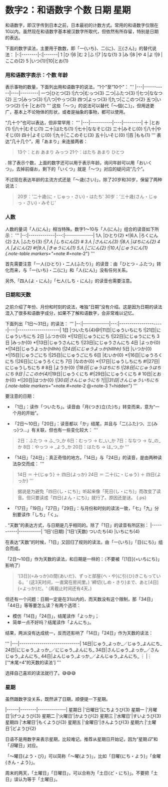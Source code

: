 # 数字2：和语数字 个数 日期 星期

和语数字，即汉字传到日本之前，日本最初的计数方式。常用的和语数字仅限在10以内。虽然现在和语数字基本被汉数字所取代，但依然有所存留，特别是日期的表达。

下面的数字读法，主要用于数数，即「一{いち}、二{に}、三{さん}」的替代说法：
|-:|--------|-:|-------|
1  |ひ     !|6 |む
2  |ふ     !|7 |なな{1}
3  |み     !|8 |や
4  |よ     !|9 |ここの{2}
5  |いつ{1}!|10|とお{1}


### 用和语数字表示：个数 年龄

表示事物的数量，下面列出用和语数字的说法，“1个”至“10个”：
'''
|---|-----------|----|---------|
一つ|ひとつ{2} !|六つ|むっつ{3}
二つ|ふたつ{3} !|七つ|ななつ{2}
三つ|みっつ{3} !|八つ|やっつ{3}
四つ|よっつ{3} !|九つ|ここのつ{2}
五つ|いつつ{2} !|十  |とお{1}
'''
这些「～つ」的说法可以替代「～個{こ}」，但用途更广，基本上不论物体的形状，或者是抽象的事物，都可以使用。

“几十个”也可以表达，但非常罕用：
'''
|---|-----------|----|---------|
十  |とお{1}   !|六十|むそじ{1}
二十|はたち{1} !|七十|ななそじ{2}
三十|みそじ{0} !|八十|やそじ{0}
四十|よそじ{0} !|九十|ここのそじ{3}
五十|いそじ{0} !|百  |もも{1}
'''
表达“几十几个”，用「あまり」来连接两者：
> 13个：とお あまり みっつ
> 21个：はたち あまり ひとつ

.
除了表示个数，上面的数字还可以用于表示年龄。询问年龄可以用「おいくつ」，去掉前缀お，剩下的「いくつ」就是「～つ」对应的疑问词“几个”。

不过现在表达年龄的主流方式还是「～歳{さい}」，除了20岁和30岁，保留了两种说法：
> 20岁：'二十歳{に・じゅっ・さい}・はたち'
> 30岁：'三十歳{さん・じゅっ・さい}・みそじ'

### 人数

人数的量词「人{にん}」相当特殊。数字1～10与「人{にん}」组合的读音如下所示：
'''
|--:|-------------|---:|--------------|
1人 |ひとり{2}  *!|6人 |ろくにん{2}
2人 |ふたり{3}  *!|7人 |しちにん{2}  #
3人 |さんにん{3} !|8人 |はちにん{2}
4人 |よにん{2}  #!|9人 |きゅうにん{1}
5人 |ごにん{2}   !|10人|じゅうにん{1}
{.note-table markers="*=note #=note-2"}
'''
<style>
table.note-table tr {background-color:var(--color-canvas-default);}
table.note-table td.note {background-color:var(--bg-green);}
table.note-table td.note-2 {background-color:var(--bg-blue);}
table.note-table td.note-3 {background-color:var(--bg-purple);}
</style>

首先需要注意「一人{ひとり}・二人{ふたり}」的读音：由「ひとつ・ふたつ」转化而来，与「一{いち}・二{に}」和「人{にん}」没有任何关系。

另外,「四人{よ・にん}」「七人{しち・にん}」的读音也需要注意。


### 日期和天数

之前介绍了年份、月份和时刻的说法，唯独“日期”没有介绍。这是因为日期的读法混入了很多和语数字成分，如果不了解和语数字，会非常难以记忆。

下面列出「1日～31日」的读法：
'''
|--:|-------------|---:|----------------------|---:|---------------------|
1日 |ついたち{4}@!|11日|じゅういちにち       !|21日|にじゅういちにち
2日 |ふつか{0}  *!|12日|じゅうににち         !|22日|にじゅうににち
3日 |みっか{0}  *!|13日|じゅうさんにち       !|23日|にじゅうさんにち
4日 |よっか{0}  *!|14日|じゅうよっか{hllhh} *!|24日|にじゅうよっか{hlllhh}*
5日 |いつか{0}  *!|15日|じゅうごにち         !|25日|にじゅうごにち
6日 |むいか{0}  *!|16日|じゅうろくにち       !|26日|にじゅうろくにち
7日 |なのか{0}  *!|17日|じゅうしちにち      #!|27日|にじゅうしちにち      #
8日 |ようか{0}  *!|18日|じゅうはちにち       !|28日|にじゅうはちにち
9日 |ここのか{4}*!|19日|じゅうくにち        #!|29日|にじゅうくにち        #
10日|とおか{0}  *!|20日|はつか{0}           *!|30日|さんじゅうにち
                                          ?||||31日|さんじゅういちにち
{.note-table markers="*=note #=note-2 @=note-3 ?=hidden"}
'''

<style>table td.hidden {visibility:hidden; border-width:0;}</style>

要注意的日期：
- 「1日」：读作「ついたち」。读音由「月{つき}立{た}ち」转变而来，意为“一个月的开始”。

- 「2日～10日」「20日」：读音都以「か」结尾，并且与「二{ふた}つ、三{みっ}つ…」有关联，但也有一些变化较大：
'''
> 2日：ふたつ → ふ_つ_か
> 6日：むっつ → む_い_か
> 7日：ななつ → な_の_か
> 8日：やっつ → _よう_か
> 20日：はたち → は_つ_か
'''

- 「14日」「24日」：真正奇怪的地方。「14日」与「24日」的读音，是由两种读法杂交而成：
'''
> 14日 ＝ 十{じゅう} ＋ 四日{よっか}
> 24日 ＝ 二十{に・じゅう} ＋ 四日{よっか}
'''

> 据说是为避免「四日{し・にち}」听起来像「死日{し・にち}」而改变了读音。但只要读成「四日{よん・にち}」就行了。原因还是谜。
{.ps}

- 「17日」「19日」「27日」「29日」：与月份和时刻的读法一致，「七」「九」分别要读作「しち」「く」。

.
“天数”的表达方式，与日期是几乎相同的。除了「1日」的读音有所区别：
|-----------|-----------|
'1日'(日期) |'1日'(天数)
ついたち{4} |いちにち{4}

在表达“天数”的时候，「1日」又回归了规则的读法，由「一{いち}」「日{にち}」组合而成。

「2日～10日」作为天数的读法，和日期是一样的：（不要被「[1日]{=いちにち}」影响了）
> '[3日]{=みっか}の間{あいだ}、ずっと部屋{へ・や}に引{ひ}きこもっている。' (这3天时间，一直窝在房间里。)
> '締切{しめ・きり}まで、あと[4日]{=よっか}だ。' (离截止时间还有4天。)

但还有一个问题：日期一定是在31以内的，而天数没有这个限制，那「34日」「44日」等等要怎么读？有两个选项：
- 模仿「14日」「24日」，结尾读作「よっか」；
- 简单一点不好吗？结尾读作「よんにち」。

结果，两派没有达成统一，反而还影响了「14日」「24日」作为天数的读法：

'''
|---|------------------------------|
14日|じゅう_よっか_／じゅう_よんにち_ 
24日|にじゅう_よっか_／にじゅう_よんにち_ 
34日|さんじゅう_よっか_／さんじゅう_よんにち_ 
44日|よんじゅう_よっか_／よんじゅう_よんにち_ 
⋮  |⋮  
['“末尾=4”的天数的读法']
'''

选择自己喜欢的读法就行了。😅😅😅

### 星期

虽然跟数字没关系，既然讲了日期，顺便提一下星期。

|------|--------|--------------|
星期日 |'日曜日'|にちようび{3}
星期一 |'月曜日'|げつようび{3}
星期二 |'火曜日'|かようび{2}
星期三 |'水曜日'|すいようび{3}
星期四 |'木曜日'|もくようび{3}
星期五 |'金曜日'|きんようび{3}
星期六 |'土曜日'|どようび{2}

日语不是用数字来表示星期，比较难记。推荐从星期日开始记，因为“星期*日*”和「*日*曜日」对应。

「～曜日{よう・び}」可以简称「～曜{よう}」，比如「日曜{にち・よう}」「金曜{きん・よう}」。

周末的两天，「土曜日」「日曜日」，可以合称为「土日{ど・にち}」。不要把「土日」误认为等于「土曜日」。